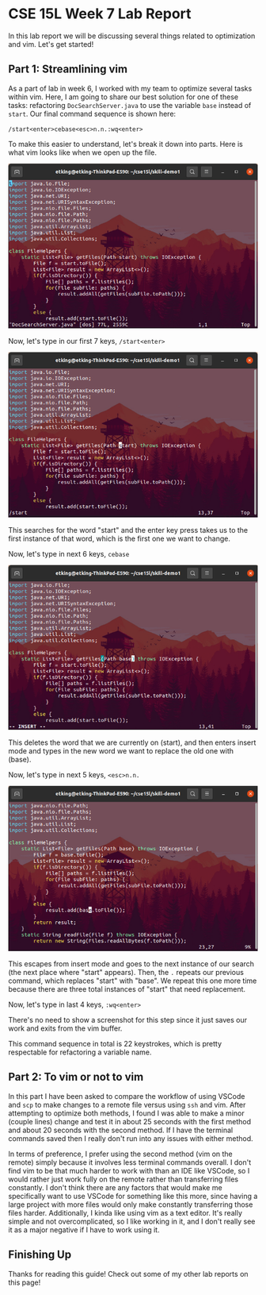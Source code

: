 # CSE 15L Week 7 Lab Report

In this lab report we will be discussing several things related to optimization and vim. Let's get started!

## Part 1: Streamlining vim

As a part of lab in week 6, I worked with my team to optimize several tasks within vim. Here, I am going to share our best solution for one of these tasks: refactoring `DocSearchServer.java` to use the variable `base` instead of `start`. Our final command sequence is shown here:

```
/start<enter>cebase<esc>n.n.:wq<enter>
```

To make this easier to understand, let's break it down into parts. Here is what vim looks like when we open up the file.

![Image 1](images/week-7/image1.png)

Now, let's type in our first 7 keys, `/start<enter>`

![Image 2](images/week-7/image2.png)

This searches for the word "start" and the enter key press takes us to the first instance of that word, which is the first one we want to change.

Now, let's type in next 6 keys, `cebase`

![Image 3](images/week-7/image3.png)

This deletes the word that we are currently on (start), and then enters insert mode and types in the new word we want to replace the old one with (base).

Now, let's type in next 5 keys, `<esc>n.n.`

![Image 3](images/week-7/image4.png)

This escapes from insert mode and goes to the next instance of our search (the next place where "start" appears). Then, the `.` repeats our previous command, which replaces "start" with "base". We repeat this one more time because there are three total instances of "start" that need replacement.

Now, let's type in last 4 keys, `:wq<enter>`

There's no need to show a screenshot for this step since it just saves our work and exits from the vim buffer.

This command sequence in total is 22 keystrokes, which is pretty respectable for refactoring a variable name.

## Part 2: To vim or not to vim

In this part I have been asked to compare the workflow of using VSCode and `scp` to make changes to a remote file versus using `ssh` and vim. After attempting to optimize both methods, I found I was able to make a minor (couple lines) change and test it in about 25 seconds with the first method and about 20 seconds with the second method. If I have the terminal commands saved then I really don't run into any issues with either method.

In terms of preference, I prefer using the second method (vim on the remote) simply because it involves less terminal commands overall. I don't find vim to be that much harder to work with than an IDE like VSCode, so I would rather just work fully on the remote rather than transferring files constantly. I don't think there are any factors that would make me specifically want to use VSCode for something like this more, since having a large project with more files would only make constantly transferring those files harder. Additionally, I kinda like using vim as a text editor. It's really simple and not overcomplicated, so I like working in it, and I don't really see it as a major negative if I have to work using it.

## Finishing Up

Thanks for reading this guide! Check out some of my other lab reports on this page!